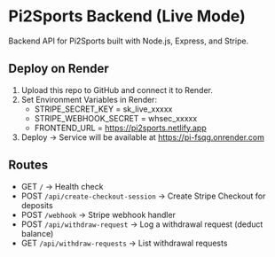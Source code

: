 # Pi2Sports Backend (Live Mode)

Backend API for Pi2Sports built with Node.js, Express, and Stripe.

## Deploy on Render
1. Upload this repo to GitHub and connect it to Render.
2. Set Environment Variables in Render:
   - STRIPE_SECRET_KEY = sk_live_xxxxx
   - STRIPE_WEBHOOK_SECRET = whsec_xxxxx
   - FRONTEND_URL = https://pi2sports.netlify.app
3. Deploy → Service will be available at https://pi-fsqg.onrender.com

## Routes
- GET `/` → Health check
- POST `/api/create-checkout-session` → Create Stripe Checkout for deposits
- POST `/webhook` → Stripe webhook handler
- POST `/api/withdraw-request` → Log a withdrawal request (deduct balance)
- GET `/api/withdraw-requests` → List withdrawal requests
